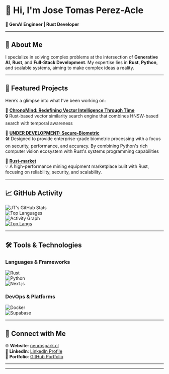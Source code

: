 # 👋 Hi, I'm Jose Tomas Perez-Acle  

**🌟 GenAI Engineer | Rust Developer**   

---

## 🚀 About Me  
I specialize in solving complex problems at the intersection of **Generative AI**, **Rust**, and **Full-Stack Development**. My expertise lies in **Rust**, **Python**, and scalable systems, aiming to make complex ideas a reality.  

---

## 🌌 Featured Projects  
Here’s a glimpse into what I’ve been working on:  

🎯 **[ChronoMind: Redefining Vector Intelligence Through Time](https://github.com/JtPerez-Acle/chrono-mind)**  
🔒 Rust-based vector similarity search engine that combines HNSW-based search with temporal awareness  

🎯 **[UNDER DEVELOPMENT: Secure-Biometric](https://github.com/JtPerez-Acle/secure-biometric)**  
🛠️ Designed to provide enterprise-grade biometric processing with a focus on security, performance, and accuracy. By combining Python's rich computer vision ecosystem with Rust's systems programming capabilities 

🎯 **[Rust-market](https://github.com/JtPerez-Acle/rust_market)**  
💡 A high-performance mining equipment marketplace built with Rust, focusing on reliability, security, and scalability. 

---

## 📈 GitHub Activity  

![JT's GitHub Stats](https://github-readme-stats.vercel.app/api?username=JtPerez-Acle&show_icons=true&theme=radical)  
![Top Languages](https://github-readme-stats.vercel.app/api/top-langs/?username=JtPerez-Acle&layout=compact&theme=radical)  
![Activity Graph](https://github-readme-activity-graph.cyclic.app/graph?username=JtPerez-Acle&theme=react-dark)  
[![Top Langs](https://github-readme-stats.vercel.app/api/top-langs/?username=JtPerez-Acle&layout=compact&theme=radical)](https://github.com/anuraghazra/github-readme-stats)

---

## 🛠️ Tools & Technologies  

### **Languages & Frameworks**  
![Rust](https://img.shields.io/badge/-Rust-000?&logo=rust&logoColor=white)  
![Python](https://img.shields.io/badge/-Python-000?&logo=python&logoColor=yellow)  
![Next.js](https://img.shields.io/badge/-Next.js-000?&logo=next.js&logoColor=white)   

### **DevOps & Platforms**  
![Docker](https://img.shields.io/badge/-Docker-000?&logo=docker&logoColor=white)  
![Supabase](https://img.shields.io/badge/-Supabase-000?&logo=supabase&logoColor=green)  

---

## 🔗 Connect with Me  
🌐 **Website**: [neurospark.cl](https://neurospark.cl)  
💼 **LinkedIn**: [LinkedIn Profile](https://www.linkedin.com/in/jose-tomas-perez-acle-833a761b9/)  
📂 **Portfolio**: [GitHub Portfolio](https://github.com/JtPerez-Acle)  

---

****
